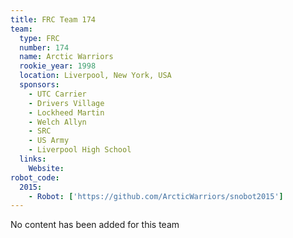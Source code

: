 ```yaml
---
title: FRC Team 174
team:
  type: FRC
  number: 174
  name: Arctic Warriors
  rookie_year: 1998
  location: Liverpool, New York, USA
  sponsors:
    - UTC Carrier
    - Drivers Village
    - Lockheed Martin
    - Welch Allyn
    - SRC
    - US Army
    - Liverpool High School
  links:
    Website:
robot_code:
  2015:
    - Robot: ['https://github.com/ArcticWarriors/snobot2015']
---
```

No content has been added for this team